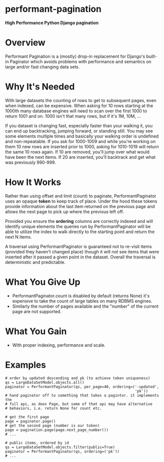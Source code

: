 performant-pagination
=====================

**High Performance Python Django pagination**

# Overview

Performant Pagination is a (mostly) drop-in replacement for Django's built-in
Paginator which avoids problems with performance and semantics on large and/or
fast changing data sets.

# Why It's Needed

With large datasets the counting of rows to get to subsequent pages, even when
indexed, can be expensive. When asking for 10 rows starting at the 1000th many
database engines will need to scan over the first 1000 to return 1001 and on.
1000 isn't that many rows, but if it's 1M, 10M, ...

If you dataset is changing fast, especially faster than your walking it, you
can end up backtracking, jumping forward, or standing still. You may see some
elements multiple times and basically your walking order is undefined and
non-repeatable. If you ask for 1000-1009 and while you're working on them 10
new rows are inserted prior to 1000, asking for 1010-1019 will return the same
10 rows again. If 10 are removed, you'll jump over what would have been the
next items. If 20 are inserted, you'll backtrack and get what was previously
990-999.

# How It Works

Rather than using offset and limit (count) to paginate, PerformantPaginator
uses an opaque **token** to keep track of place. Under the hood these tokens
provide information about the last item returned on the previous page and
allows the next page to pick up where the previous left off. 

Provided you ensure the **ordering** columns are correctly indexed and will
identify unique elements the queries run by PerformantPaginator will be able to
utilize the index to walk directly to the starting point and return the next N
items.

A traversal using PerformantPaginator is guaranteed not to re-visit items
(provided they haven't changed place) though it will not see items that were
inserted after it passed a given point in the dataset. Overall the traversal is
deterministic and predictable.

# What You Give Up

* PerformantPaginator.count is disabled by default (returns None) it's 
  expensive to take the count of large tables on many RDBMS engines.
* Similarly the number of pages available and the "number" of the current
  page are not supported.

# What You Gain

* With proper indexing, performance and scale.

# Examples

    # order by updated descending and pk (to achieve token uniqueness)
    qs = LargeDataSetModel.objects.all()
    paginator = PerformantPaginator(qs, per_page=40, ordering=('-updated', 
                                                               'pk'))
    # hand paginator off to something that takes a pagintor. it implements the
    # full api, as does Page, but some of that api may have alternative
    # behaviors, i.e. return None for count etc.

    # get the first page
    page = paginator.page()
    # get the second page (number is our token)
    page = pagination.page(page.next_page_number())
    # ...

    # public items, ordered by id
    qs = LargeDataSetModel.objects.filter(public=True)
    paginator = PerformantPaginator(qs, ordering=('pk'))
    # ...
